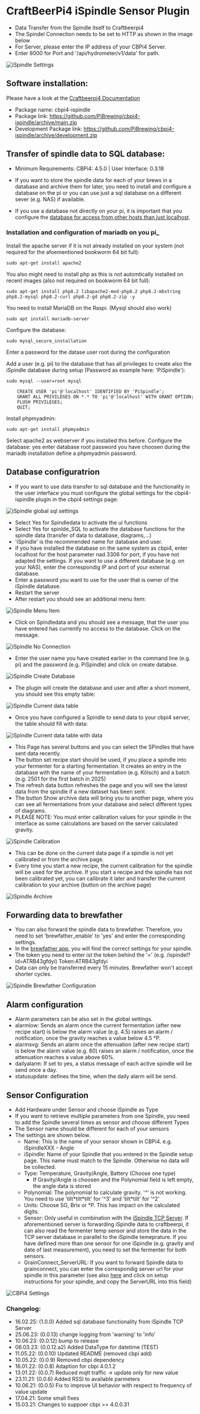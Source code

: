 # CraftBeerPi4 iSpindle Sensor Plugin


- Data Transfer from the Spindle itself to Craftbeerpi4
- The Spindel Connection needs to be set to HTTP as shown in the image below
- For Server, please enter the IP address of your CBPi4 Server.
- Enter 8000 for Port and '/api/hydrometer/v1/data' for path.

![iSpindle Settings](https://github.com/PiBrewing/cbpi4-iSpindle/blob/main/Spindle_Connection_Settings.png?raw=true)

## Software installation:

Please have a look at the [Craftbeerpi4 Documentation](https://openbrewing.gitbook.io/craftbeerpi4_support/readme/plugin-installation)

- Package name: cbpi4-ispindle
- Package link: https://github.com/PiBrewing/cbpi4-ispindle/archive/main.zip
- Development Package link: https://github.com/PiBrewing/cbpi4-ispindle/archive/development.zip


## Transfer of spindle data to SQL database:

- Minimum Requirements: CBPi4: 4.5.0 | User Interface: 0.3.18

- If you want to store the spindle data for each of your brews in a database and archive them for later, you need to install and configure a database on the pi or you can use just a sql database on a different sever (e.g. NAS) if available.
- If you use a database not directly on your pi, it is important that you configure the [database for access from other hosts than just localhost](https://dev.mysql.com/blog-archive/the-bind-address-option-now-supports-multiple-addresses/).

### Installation and configuration of mariadb on you pi_

Install the apache server if it is not already installed on your system (not required for the afoementioned bookworm 64 bit full): 

	sudo apt-get install apache2

You also might need to install php as this is not automtically installed on recent images (also not required on bookworm 64 bit full):

	sudo apt-get install php8.2 libapache2-mod-php8.2 php8.2-mbstring php8.2-mysql php8.2-curl php8.2-gd php8.2-zip -y
	
You need to install MariaDB on the Raspi. (Mysql should also work)

	sudo apt install mariadb-server

Configure the database:

	sudo mysql_secure_installation

Enter a password for the datase user root during the configuration

Add a user (e.g. pi) to the database that has all privileges to create also the iSpindle database during setup (Password as example here: 'PiSpindle'):
	
	sudo mysql --user=root mysql

```
	CREATE USER 'pi'@'localhost' IDENTIFIED BY 'PiSpindle';
	GRANT ALL PRIVILEGES ON *.* TO 'pi'@'localhost' WITH GRANT OPTION;
	FLUSH PRIVILEGES;
	QUIT;
```

Install phpmyadmin:

	sudo apt-get install phpmyadmin

Select apache2 as webserver if you installed this before.
Configure the database: yes 
enter database root password you have choosen during the mariadb installation
define a phpmyadmin password.

## Database configuratrion

- If you want to use data transfer to sql database and the functionality in the user interface you must configure the global settings for the cbpi4-ispindle plugin in the cbpi4 settings page:

![iSpindle global sql settings](https://github.com/PiBrewing/cbpi4-iSpindle/blob/development/Spindle_SQL_Settings.png?raw=true)

- Select Yes for Spindledata to activate the ui functions
- Select Yes for spinlde_SQL to activate the database functions for the spindle data (transfer of data to database, diagrams,...)
- 'iSpindle' is the recommended name for database and user.
- if you have installed the database on the same system as cbpi4, enter localhost for the host parameter nad 3306 for port, if you have not adapted the settings. If you want to use a different database (e.g. on your NAS), enter the correspondig IP and port of your external database.
- Enter a password you want to use for the user that is owner of the iSpindle database.
- Restart the server
- After restart you should see an additional menu item:

![iSpindle Menu Item](https://github.com/PiBrewing/cbpi4-iSpindle/blob/development/Spindle_Menu_Item.png?raw=true)

- Click on Spindledata and you should see a message, that the user you have entered has currently no access to the database. Click on the message.

![iSpindle No Connection](https://github.com/PiBrewing/cbpi4-iSpindle/blob/development/Spindle_Menu_no_connection.png?raw=true)

- Enter the user name you have created earlier in the command line (e.g. pi) and the password (e.g. PiSpindle) and click on create databse.

![iSpindle Create Database](https://github.com/PiBrewing/cbpi4-iSpindle/blob/development/Spindle_Menu_create_database.png?raw=true)

- The plugin will create the database and user and after a short moment, you should see this empty table:

![iSpindle Current data table](https://github.com/PiBrewing/cbpi4-iSpindle/blob/development/Spindle_Current_data.png?raw=true)

- Once you have configured a Spindle to send data to your cbpi4 server, the table should fill with data:

![iSpindle Current data table with data](https://github.com/PiBrewing/cbpi4-iSpindle/blob/development/Spindle_Current_data_with_data.png?raw=true)

- This Page has several buttons and you can select the SPindles that have sent data recently. 
- The button set recipe start should be used, if you place a spindle into your fermenter for a starting fermentation. It creates an entry in the database with the name of your fermentation (e.g. Kölsch)  and a batch (e.g. 2501 for the first batch in 2025)
- The refresh data button refreshes the page and you will see the latest data from the spindle if a new dataset has been sent.
- The button Show archive data will bring you to another page, where you can see all fermentations from your database and select different types of diagrams.
- PLEASE NOTE: You must enter calibration values for your spindle in the interface as some calculations are based on the server calculated gravity.

![iSpindle Calibration](https://github.com/PiBrewing/cbpi4-iSpindle/blob/development/Spindle_Calibration.png?raw=true)

- This can be done on the current data page if a spindle is not yet calibrated or from the archive page.
- Every time you start a new recipe, the current calibration for the spindle will be used for the archive. If you start a recipe and the spindle has not been calibrated yet, you can calibrate it later and transfer the current calibration to your archive (button on the archive page)

![iSpindle Archive](https://github.com/PiBrewing/cbpi4-iSpindle/blob/development/Spindle_Archive_data.png?raw=true)


## Forwarding data to brewfather

- You can also forward the spindle data to brewfather. Therefore, you need to set 'brewfather_enable' to 'yes' and enter the corresponding settings.
- In the [brewfather app](https://web.brewfather.app/tabs/settings), you will find the correct settings for your spindle.
- The token you need to enter ist the token behind the '=' (e.g. /ispindel?id=ATRB43gfdyi) Token:ATRB43gfdyi
- Data can only be transferred every 15 minutes. Brewfather won't accept shorter cycles. 

![iSpindle Brewfather Configuration](https://github.com/PiBrewing/cbpi4-iSpindle/blob/development/Spindle_brewfather.png?raw=true)

## Alarm configuration

- Alarm parameters can be also set in the global settings.
- alarmlow: Sends an alarm once the current fermentation (after new recipe start) is below the alarm value (e.g. 4.5) raises an alarm / notification, once the gravity reaches a value below 4.5 °P.
- alarmsvg: Sends an alarm once the attenuation (after new recipe start) is below the alarm value (e.g. 60) raises an alarm / notification, once the attenuation reaches a value above 60%.
- dailyalarm: If set to yes, a status message of each acitve spindle will be send once a day.
- statusupdate: defines the time, when the daily alarm will be send.

## Sensor Configuration

- Add Hardware under Sensor and choose iSpindle as Type
- If you want to retrieve multiple parameters from one Spindle, you need to add the Spindle several times as sensor and choose different Types
- The Sensor name should be different for each of your sensors
- The settings are shown below.
    - Name: This is the name of your sensor shown in CBPi4. e.g. iSpindleXXX - Angle
    - iSpindle: Name of your Spindle that you entered in the Spindle setup page. This name must match to the Spindle. Otherwise no data will be collected.
    - Type: Temperature, Gravity/Angle, Battery (Choose one type)
        - If Gravity/Angle is choosen and the Polynomial field is left empty, the angle data is stored
    - Polynomial: The polynomial to calculate gravity. '^' is not working. You need to use 'tilt\*tilt\*tilt' for '^3' and 'tilt*tilt' for '^2'
    - Units: Choose SG, Brix or °P. This has impact on the calculated digits.
    - Sensor: Only useful in combination with the [iSpindle TCP Server](https://github.com/avollkopf/iSpindel-TCP-Server). If aforementioned server is forwarding iSpindle data to craftbeerpi, it can also read the fermenter temp sensor and store the data in the TCP server database in parallel to the iSpindle temeprature. If you have defined more than one sensor for one iSpindle (e.g. gravity and date of last measurement), you need to set the fermenter for both sensors.
	- GrainConnect_ServerURL: If you want to forward Spindle data to grainconnect, you can enter the correspondig server url for your spindle in this parameter (see also [here](https://community.grainfather.com/my-equipment) and click on setup instructions for your spindle, and copy the ServerURL into this field)

![CBPi4 Settings](https://github.com/PiBrewing/cbpi4-iSpindle/blob/main/Settings.png?raw=true)

### Changelog:

- 16.02.25: (1.0.0) Added sql database functionality from iSpindle TCP Server
- 25.06.23: (0.0.13) change logging from 'warning' to 'info'
- 10.06.23: (0.0.12) bump to release
- 06.03.23: (0.0.12.a2) Added DataType for datetime (TEST)
- 11.05.22: (0.0.10) Updated README (removed cbpi add)
- 10.05.22: (0.0.9) Removed cbpi dependency
- 16.01.22: (0.0.8) Adaption for cbpi 4.0.1.2
- 13.01.22: (0.0.7) Reduced mqtt traffic -> update only for new value
- 23.11.21: (0.0.6) Added RSSI to available parmeters
- 10.06.21: (0.0.5) Fix to improve UI behavior with respect to frequency of value update
- 17.04.21: Some small fixes
- 15.03.21: Changes to suppoer cbpi >= 4.0.0.31

